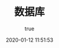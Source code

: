 ---
pageComponent:
  name: Catalogue
  data:
    path: database
    imgUrl: https://cdn.jsdelivr.net/gh/jorgen-zhao/picGo/blog/database.jpg
    description: 数据库在现代软件开发中占据着至关重要的地位。它能够高效地组织和存储海量数据，确保数据的完整性与一致性 。同时，提供强大的数据查询和管理功能，支持各种复杂的数据操作，为各类应用程序提供稳定的数据支撑 。
title: 数据库
date: 2020-01-12 11:51:53
permalink: /note/database/
article: false
comment: false
editLink: false
author:
  name: jorgen
  link: https://github.com/jorgen-zhao
---
